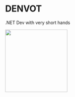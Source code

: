 # DENVOT

.NET Dev with very short hands

<img src="https://media.tenor.com/jn52MU-80rkAAAAd/cute-hands-shaking.gif" width="200"/>
